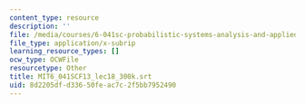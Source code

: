 ```yaml
---
content_type: resource
description: ''
file: /media/courses/6-041sc-probabilistic-systems-analysis-and-applied-probability-fall-2013/8d2205dfd33650feac7c2f5bb7952490_MIT6_041SCF13_lec18_300k.vtt
file_type: application/x-subrip
learning_resource_types: []
ocw_type: OCWFile
resourcetype: Other
title: MIT6_041SCF13_lec18_300k.srt
uid: 8d2205df-d336-50fe-ac7c-2f5bb7952490
---
```

